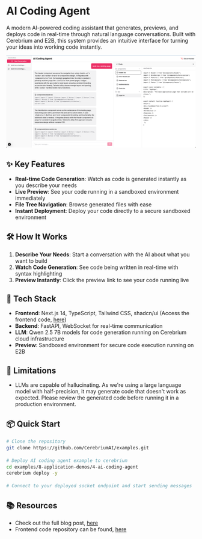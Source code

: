# AI Coding Agent

A modern AI-powered coding assistant that generates, previews, and deploys code in real-time through natural language conversations. Built with Cerebrium and E2B, this system provides an intuitive interface for turning your ideas into working code instantly.

![AI Code Agent Demo](preview.png)

## ✨ Key Features

- **Real-time Code Generation**: Watch as code is generated instantly as you describe your needs
- **Live Preview**: See your code running in a sandboxed environment immediately
- **File Tree Navigation**: Browse generated files with ease
- **Instant Deployment**: Deploy your code directly to a secure sandboxed environment

## 🛠 How It Works

1. **Describe Your Needs**: Start a conversation with the AI about what you want to build
2. **Watch Code Generation**: See code being written in real-time with syntax highlighting
3. **Preview Instantly**: Click the preview link to see your code running live

## 🚀 Tech Stack

- **Frontend**: Next.js 14, TypeScript, Tailwind CSS, shadcn/ui (Access the frontend code, [here](https://github.com/CerebriumAI/example-ai-coding-agent))
- **Backend**: FastAPI, WebSocket for real-time communication
- **LLM**: Qwen 2.5 7B models for code generation running on Cerebrium cloud infrastructure
- **Preview**: Sandboxed environment for secure code execution running on E2B

## 🚦 Limitations
- LLMs are capable of hallucinating. As we're using a large language model with half-precision, it may generate code that doesn't work as expected. Please review the generated code before running it in a production environment.

## 📦 Quick Start

```bash
# Clone the repository
git clone https://github.com/CerebriumAI/examples.git

# Deploy AI coding agent example to cerebrium
cd examples/8-application-demos/4-ai-coding-agent
cerebrium deploy -y

# Connect to your deployed socket endpoint and start sending messages
```

## 📚 Resources
- Check out the full blog post, [here](https://www.cerebrium.ai/blog/building-a-real-time-coding-assistant)
- Frontend code repository can be found, [here](https://github.com/CerebriumAI/example-ai-coding-agent)